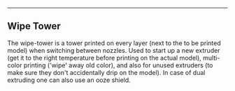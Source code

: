 ---
## Wipe Tower
The wipe-tower is a tower printed on every layer (next to the to be printed model) when switching between nozzles. Used to start up a new extruder (get it to the right temperature before printing on the actual model), multi-color printing ('wipe' away old color), and also for unused extruders (to make sure they don't accidentally drip on the model). In case of dual extruding one can also use an ooze shield.
